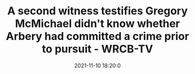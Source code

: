 ---
"title": "A second witness testifies Gregory McMichael didn't know whether Arbery had committed a crime prior to pursuit - WRCB-TV"
"date": "2021-11-10 18:20:0"
"feed_name": "GOOGLENEWSCONSTRUCTION"
"feed_website": "https://news.google.com/search?q=construction%2Bincident&hl=en-US&gl=US&ceid=US:en"
"feed_rss": "https://news.google.com/rss/search?q=construction%2Bincident&hl=en-US&gl=US&ceid=US:en"
"link": "https://www.wrcbtv.com/story/45166405/a-second-witness-testifies-gregory-mcmichael-didnt-know-whether-arbery-had-committed-a-crime-prior-to-pursuit"
"source": "{'href': 'https://www.wrcbtv.com', 'title': 'WRCB-TV'}"
"file": "_posts/2021-1-1-96ed722a3d00c5f47ff6f545d895650f2353052b.md"
"accident": "0"
"drilling": "0"
"dead": "0"
"injured": "0"
"arrested": "0"
"place": "unknown place"
"where": "unknown site"
"causes": "unknown"
"place_uri": "unknown place"
---
